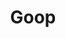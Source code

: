 ---
title: Goop
description:
tags: family dessert
source:
yield: 
ingredients: 
- 2 cups sugar
- 4 Tbs cocoa
- 3/4 cup butter
- 1/2 cup milk
- 3/4 cup peanut butter
- 3 cups oats
instructions: 
- Mix sugar and cocoa in a big sauce pan
- Add butter and milk to the pan, and bring to rolling boil for 1 minute
- Remove from heat. Mix in peanut butter and oats. Cool the pan in sink of cool water, until mixture starts to harden
- Drop mixture onto wax paper or greased cookie sheet. Cool at room temperature
---